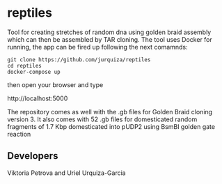 # reptiles
Tool for creating stretches of random dna using golden braid assembly which can then be assembled by TAR cloning.
The tool uses Docker for running, the app can be fired up following the next comamnds:
```
git clone https://github.com/jurquiza/reptiles
cd reptiles
docker-compose up
```

then open your browser and type

http://localhost:5000

The repository comes as well with the .gb files for Golden Braid cloning version 3. 
It also comes with 52 .gb files for domesticated random fragments of 1.7 Kbp domesticated into pUDP2 using BsmBI golden gate reaction 

## Developers 
Viktoria Petrova and Uriel Urquiza-Garcia
